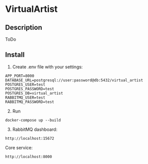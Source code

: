 # VirtualArtist

## Description
ToDo

## Install
1) Create .env file with your settings:

```
APP_PORT=8000
DATABASE_URL=postgresql://user:password@db:5432/virtual_artist
POSTGRES_USER=test
POSTGRES_PASSWORD=test
POSTGRES_DB=virtual_artist
RABBITMQ_USER=test
RABBITMQ_PASSWORD=test
```

2) Run
```
docker-compose up --build
```

3) RabbitMQ dashboard:
```
http://localhost:15672
```

Core service:
```
http://localhost:8000
```